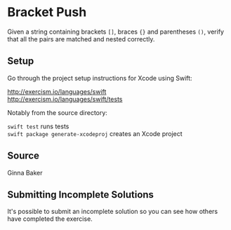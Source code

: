 # Bracket Push

Given a string containing brackets `[]`, braces `{}` and parentheses `()`,
verify that all the pairs are matched and nested correctly.

## Setup

Go through the project setup instructions for Xcode using Swift:

http://exercism.io/languages/swift  
http://exercism.io/languages/swift/tests

Notably from the source directory:

`swift test` runs tests  
`swift package generate-xcodeproj` creates an Xcode project


## Source

Ginna Baker

## Submitting Incomplete Solutions
It's possible to submit an incomplete solution so you can see how others have completed the exercise.
